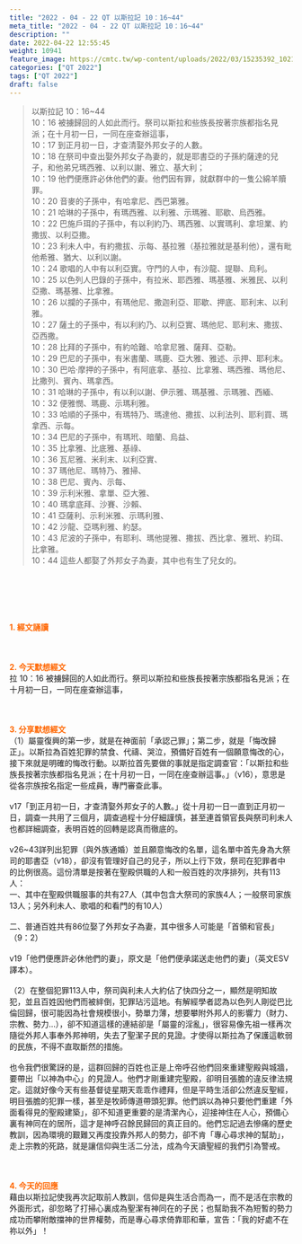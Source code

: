 ```yaml
---
title: "2022 - 04 - 22 QT 以斯拉記 10：16~44"
meta_title: "2022 - 04 - 22 QT 以斯拉記 10：16~44"
description: ""
date: 2022-04-22 12:55:45
weight: 10941
feature_image: https://cmtc.tw/wp-content/uploads/2022/03/15235392_10211799862337740_180693556567566654_o-1.webp
categories: ["QT 2022"]
tags: ["QT 2022"]
draft: false
---
```


<blockquote>以斯拉記 10：16~44<br />
10：16 被擄歸回的人如此而行。祭司以斯拉和些族長按著宗族都指名見派；在十月初一日，一同在座查辦這事，<br />
10：17 到正月初一日，才查清娶外邦女子的人數。<br />
10：18 在祭司中查出娶外邦女子為妻的，就是耶書亞的子孫約薩達的兒子，和他弟兄瑪西雅、以利以謝、雅立、基大利；<br />
10：19 他們便應許必休他們的妻。他們因有罪，就獻群中的一隻公綿羊贖罪。<br />
10：20 音麥的子孫中，有哈拿尼、西巴第雅。<br />
10：21 哈琳的子孫中，有瑪西雅、以利雅、示瑪雅、耶歇、烏西雅。<br />
10：22 巴施戶珥的子孫中，有以利約乃、瑪西雅、以實瑪利、拿坦業、約撒拔、以利亞撒。<br />
10：23 利未人中，有約撒拔、示每、基拉雅（基拉雅就是基利他），還有毗他希雅、猶大、以利以謝。<br />
10：24 歌唱的人中有以利亞實。守門的人中，有沙龍、提聯、烏利。<br />
10：25 以色列人巴錄的子孫中，有拉米、耶西雅、瑪基雅、米雅民、以利亞撒、瑪基雅、比拿雅。<br />
10：26 以攔的子孫中，有瑪他尼、撒迦利亞、耶歇、押底、耶利末、以利雅。<br />
10：27 薩土的子孫中，有以利約乃、以利亞實、瑪他尼、耶利末、撒拔、亞西撒。<br />
10：28 比拜的子孫中，有約哈難、哈拿尼雅、薩拜、亞勒。<br />
10：29 巴尼的子孫中，有米書蘭、瑪鹿、亞大雅、雅述、示押、耶利末。<br />
10：30 巴哈‧摩押的子孫中，有阿底拿、基拉、比拿雅、瑪西雅、瑪他尼、比撒列、賓內、瑪拿西。<br />
10：31 哈琳的子孫中，有以利以謝、伊示雅、瑪基雅、示瑪雅、西緬、<br />
10：32 便雅憫、瑪鹿、示瑪利雅。<br />
10：33 哈順的子孫中，有瑪特乃、瑪達他、撒拔、以利法列、耶利買、瑪拿西、示每。<br />
10：34 巴尼的子孫中，有瑪玳、暗蘭、烏益、<br />
10：35 比拿雅、比底雅、基祿、<br />
10：36 瓦尼雅、米利末、以利亞實、<br />
10：37 瑪他尼、瑪特乃、雅掃、<br />
10：38 巴尼、賓內、示每、<br />
10：39 示利米雅、拿單、亞大雅、<br />
10：40 瑪拿底拜、沙賽、沙賴、<br />
10：41 亞薩利、示利米雅、示瑪利雅、<br />
10：42 沙龍、亞瑪利雅、約瑟。<br />
10：43 尼波的子孫中，有耶利、瑪他提雅、撒拔、西比拿、雅玳、約珥、比拿雅。<br />
10：44 這些人都娶了外邦女子為妻，其中也有生了兒女的。</blockquote><br />
&nbsp;<br />
<br />
&nbsp;<br />
<br />
<span style="color: #ff6600;"><strong>1. </strong><strong>經文誦讀</strong></span><br />
<br />
<span style="color: #ff6600;"><strong> </strong></span><br />
<br />
<span style="color: #ff6600;"><strong>2. 今天默想</strong><strong>經文<br />
</strong></span>拉 10：16 被擄歸回的人如此而行。祭司以斯拉和些族長按著宗族都指名見派；在十月初一日，一同在座查辦這事，<br />
<br />
&nbsp;<br />
<br />
<span style="color: #ff6600;"><strong>3. 分享默想經文<br />
</strong></span>（1）屬靈復興的第一步，就是在神面前「承認己罪」；第二步，就是「悔改歸正」。以斯拉為百姓犯罪的禁食、代禱、哭泣，預備好百姓有一個願意悔改的心，接下來就是明確的悔改行動。以斯拉首先要做的事就是指定調查官：「以斯拉和些族長按著宗族都指名見派；在十月初一日，一同在座查辦這事。」（v16），意思是從各宗族按名指定一些成員，專門審查此事。<br />
<br />
v17「到正月初一日，才查清娶外邦女子的人數。」從十月初一日一直到正月初一日，調查一共用了三個月，調查過程十分仔細謹慎，甚至連首領官長與祭司利未人也都詳細調查，表明百姓的回轉是認真而徹底的。<br />
<br />
v26~43詳列出犯罪（與外族通婚）並且願意悔改的名單，這名單中首先身為大祭司的耶書亞（v18），卻沒有管理好自己的兒子，所以上行下效，祭司在犯罪者中的比例很高。這份清單是按著在聖殿供職的人和一般百姓的次序排列，共有113人：<br />
一、其中在聖殿供職服事的共有27人（其中包含大祭司的家族4人；一般祭司家族13人；另外利未人、歌唱的和看門的有10人）<br />
<br />
二、普通百姓共有86位娶了外邦女子為妻，其中很多人可能是「首領和官長」（9：2）<br />
<br />
v19「他們便應許必休他們的妻」，原文是「他們便承諾送走他們的妻」（英文ESV譯本）。<br />
<br />
（2）在整個犯罪113人中，祭司與利未人大約佔了快四分之一，顯然是明知故犯，並且百姓因他們而被絆倒，犯罪玷污這地。有解經學者認為以色列人剛從巴比倫回歸，很可能因為社會規模很小，勢單力薄，想要攀附外邦人的影響力（財力、宗教、勢力…），卻不知道這樣的連結卻是「屬靈的淫亂」，很容易像先祖一樣再次隨從外邦人事奉外邦神明，失去了聖潔子民的見證。才使得以斯拉為了保護這軟弱的民族，不得不直取斷然的措施。<br />
<br />
也令我們很驚訝的是，這群回歸的百姓也正是上帝呼召他們回來重建聖殿與城牆，要帶出「以神為中心」的見證人。他們才剛重建完聖殿，卻明目張膽的違反律法規定。這就好像今天有些基督徒星期天乖乖作禮拜，但是平時生活卻公然違反聖經，明目張膽的犯罪一樣，甚至是牧師傳道帶頭犯罪。他們誤以為神只要他們重建「外面看得見的聖殿建築」，卻不知道更重要的是清潔內心，迎接神住在人心，預備心裏有神同在的居所，這才是神呼召餘民歸回的真正目的。他們忘記過去慘痛的歷史教訓，因為環境的艱難又再度投靠外邦人的勢力，卻不肯「專心尋求神的幫助」，走上宗教的死路，就是讓信仰與生活二分法，成為今天讀聖經的我們引為警戒。<br />
<br />
&nbsp;<br />
<br />
<span style="color: #ff6600;"><strong>4. 今天的回應<br />
</strong></span>藉由以斯拉記使我再次記取前人教訓，信仰是與生活合而為一，而不是活在宗教的外面形式，卻忽略了打掃心裏成為聖潔有神同在的子民；也幫助我不為短暫的勢力成功而攀附敵擋神的世界權勢，而是專心尋求倚靠耶和華，宣告：「我的好處不在祢以外」！<br />
<br />
&nbsp;
        